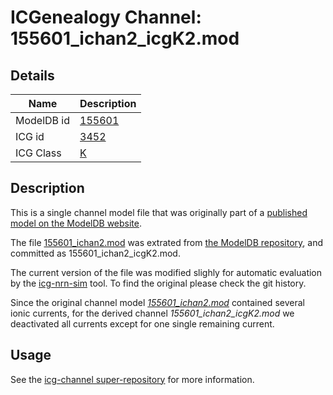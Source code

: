 # ICGenealogy Channel: 155601\_ichan2\_icgK2.mod

## Details

Name | Description
---- | -----------
ModelDB id | [155601](http://senselab.med.yale.edu/ModelDB/ShowModel.cshtml?model=155601)
ICG id | [3452](http://icg.neurotheory.ox.ac.uk/channels/1/3452)
ICG Class | [K](http://icg.neurotheory.ox.ac.uk/channels/1)

## Description

This is a single channel model file that was originally part of a [published model on the ModelDB website](http://senselab.med.yale.edu/mModelDB/ShowModel.cshtml?model=155601).


The file [155601\_ichan2.mod](155601_ichan2_icgK2.mod) was extrated from [the ModelDB repository](http://senselab.med.yale.edu/ModelDB/ShowModel.cshtml?model=155601), and committed as 155601\_ichan2\_icgK2.mod.

The current version of the file was modified slighly for automatic evaluation by the [icg-nrn-sim](https://github.com/icgenealogy/icg-nrn-sim) tool. To find the original please check the git history.

Since the original channel model *[155601\_ichan2.mod](http://senselab.med.yale.edu/ModelDB/ShowModel.cshtml?model=155601)* contained several ionic currents, for the derived channel *155601\_ichan2\_icgK2.mod* we deactivated all currents except for one single remaining current.


## Usage

See the [icg-channel super-repository](https://github.com/icgenealogy/icg-channels) for more information.